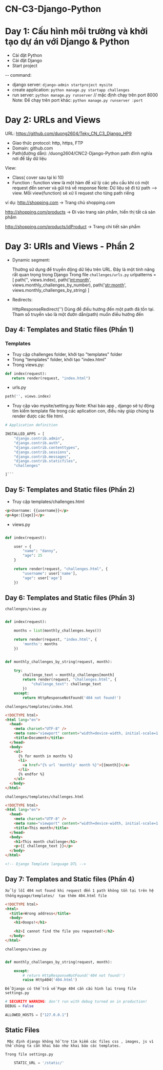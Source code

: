 # CN-C3-Django-Python

# Day 1: Cấu hình môi trường và khởi tạo dự án với Django & Python

- Cài đặt Python
- Cài đặt Django
- Start project

-- command:

- django server: `django-admin startproject mysite`
- create application: `python manage.py startapp challenges`
- run server: `python manage.py runserver` // mặc định chạy trên port 8000
  Note: Để chạy trên port khác: `python manage.py runserver :port`

# Day 2: URLs and Views

URL: https://github.com/duong2604/Teky_CN_C3_Django_HP9

- Giao thức protocol: http, https, FTP
- Domain: github.com
- Path(đường dẫn): /duong2604/CNC2-Django-Python
  path đĩnh nghĩa nơi để lấy dữ liệu

View:

- Class( cover sau tại kì 10)
- Function : function view là một hàm để xử lý các yêu cầu khi có một request đến server và gửi trả về response
  Note: Dữ liệu sẽ đi từ path --> view. Mỗi view(function) sẽ xử lí request cho từng path riềng

ví dụ:
http://shopping.com -> Trang chủ shopping.com

http://shopping.com/products -> Đi vào trang sản phẩm, hiển thị tất cả sản phẩm

http://shopping.com/products/idProduct -> Trang chi tiết sản phẩm

# Day 3: URls and Views - Phần 2

- Dynamic segment:

  Thường sử dụng để truyền động dữ liệu trên URL. Đây là một tính năng rất quan trọng trong Django
  Trong file `challenges/urls.py`
  urlpatterns = [
  path('', views.index),
  path('<int:month>', views.monthly_challenges_by_number),
  path('<str:month>', views.monthly_challenges_by_string)
  ]

- Redirects:

  HttpResponseRedirect('')
  Dùng để điều hướng đến một path đã tồn tại. Tham số truyền vào là một đườn dẫn(path) muốn điều hướng đến

## Day 4: Templates and Static files (Phần 1)

### Templates

- Truy cập challenges folder, khởi tạo "templates" folder
- Trong "templates" folder, khởi tạo "index.html"
- Trong views.py:

```py
def index(request):
   return render(request, "index.html")

```

- urls.py

```py
path('', views.index)
```

- Truy cập vào mysite/setting.py
  Note: Khai báo app , django sẽ tự động tìm kiếm template file trong các aplication con, điều này giúp chúng ta render được các file html.

````py
# Application definition

INSTALLED_APPS = [
    "django.contrib.admin",
    "django.contrib.auth",
    "django.contrib.contenttypes",
    "django.contrib.sessions",
    "django.contrib.messages",
    "django.contrib.staticfiles",
    "challenges"

]```

````

## Day 5: Templates and Static files (Phần 2)

- Truy cập templates/challenges.html

```html
<p>Username: {{username}}</p>
<p>Age:{{age}}</p>
```

- views.py

```py

def index(request):

    user = {
        "name": "danny",
        "age": 25
    }

    return render(request, "challenges.html", {
        "username": user['name'],
        "age": user['age']
    })
```

## Day 6: Templates and Static files (Phần 3)

`challenges/views.py`

```py

def index(request):

    months = list(monthly_challenges.keys())

    return render(request, "index.html", {
        'months': months
    })


def monthly_challenges_by_string(request, month):

    try:
        challenge_text = monthly_challenges[month]
        return render(request, "challenges.html", {
            "challenge_text": challenge_text
        })
    except:
        return HttpResponseNotFound('404 not found!')

```

`challenges/templates/index.html`

```html
<!DOCTYPE html>
<html lang="en">
  <head>
    <meta charset="UTF-8" />
    <meta name="viewport" content="width=device-width, initial-scale=1.0" />
    <title>Document</title>
  </head>
  <body>
    <ul>
      {% for month in months %}
      <li>
        <a href="{% url 'monthly' month %}">{{month}}</a>
      </li>
      {% endfor %}
    </ul>
  </body>
</html>
```

`challenges/templates/challenges.html`

```html
<!DOCTYPE html>
<html lang="en">
  <head>
    <meta charset="UTF-8" />
    <meta name="viewport" content="width=device-width, initial-scale=1.0" />
    <title>This month</title>
  </head>
  <body>
    <h1>This month challenge</h1>
    <p>{{ challenge_text }}</p>
  </body>
</html>

<!-- Django Template language DTL -->
```

## Day 7: Templates and Static files (Phần 4)

`Xử lý lỗi 404 not found khi request đến 1 path không tồn tại trên hệ thống`
`mypage/templates/  tạo thêm 404.html file`

```html
<!DOCTYPE html>
<html>
  <title>Wrong address</title>
  <body>
    <h1>Ooops!</h1>

    <h2>I cannot find the file you requested!</h2>
  </body>
</html>
```

`challenges/views.py`

```py

def monthly_challenges_by_string(request, month):

    except:
        # return HttpResponseNotFound('404 not found!')
        raise Http404('404.html')

```

`Để Django có thể trả về Page 404 cần cấu hình lại trong file settings.py`

```py
# SECURITY WARNING: don't run with debug turned on in production!
DEBUG = False

ALLOWED_HOSTS = ["127.0.0.1"]
```

## Static Files

` Mặc định django không hỗ trợ tìm kiếm các files css , images, js vì thế chúng ta cần khai báo như khai báo các templates.`

`Trong file settings.py`

```py
    STATIC_URL = '/static/'
```
  